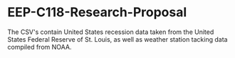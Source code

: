 # EEP-C118-Research-Proposal

The CSV's contain United States recession data taken from the United States Federal Reserve of St. Louis, as well as weather station tacking data compiled from NOAA.
